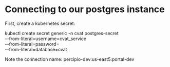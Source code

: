 # Connecting to our postgres instance


First, create a kubernetes secret:

kubectl create secret generic -n cvat postgres-secret \
  --from-literal=username=cvat_service \
  --from-literal=password=<YOUR-DATABASE-PASSWORD> \
  --from-literal=database=cvat

Note the connection name: percipio-dev:us-east5:portal-dev